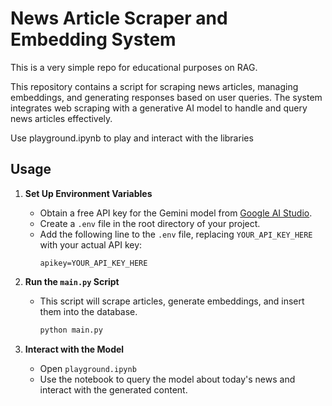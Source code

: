 # News Article Scraper and Embedding System

This is a very simple repo for educational purposes on RAG. 

This repository contains a script for scraping news articles, managing embeddings, and generating responses based on user queries. The system integrates web scraping with a generative AI model to handle and query news articles effectively.

Use playground.ipynb to play and interact with the libraries


## Usage

1. **Set Up Environment Variables**
   - Obtain a free API key for the Gemini model from [Google AI Studio](https://aistudio.google.com/app/apikey).
   - Create a `.env` file in the root directory of your project.
   - Add the following line to the `.env` file, replacing `YOUR_API_KEY_HERE` with your actual API key:
     ```
     apikey=YOUR_API_KEY_HERE
     ```

2. **Run the `main.py` Script**
   - This script will scrape articles, generate embeddings, and insert them into the database.
     ```bash
     python main.py
     ```

3. **Interact with the Model**
   - Open `playground.ipynb` 
   - Use the notebook to query the model about today's news and interact with the generated content.


